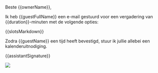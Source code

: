 Beste {{ownerName}},

Ik heb {{guestFullName}} een e-mail gestuurd voor een vergadering van {{duration}}-minuten met de volgende opties:

{{slotsMarkdown}}

Zodra {{guestName}} een tijd heeft bevestigd, stuur ik jullie allebei een kalenderuitnodiging.

{{assistantSignature}}

![]({{trackingImageUrl}})
